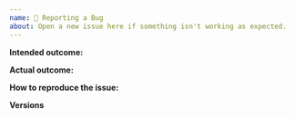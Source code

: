 ```yaml
---
name: 🐛 Reporting a Bug
about: Open a new issue here if something isn't working as expected.
---
```


<!--
  Thanks for filing an issue on Apollo Tooling!

  Please make sure that you include the following information to ensure that your issue is actionable.

  If you don't follow the template, your issue may end up being closed without anyone looking at it carefully, because it is not actionable for us without the information in this template.
-->

**Intended outcome:**

<!--
What you were trying to accomplish when the bug occurred, and as much code as possible related to the source of the problem.
-->

**Actual outcome:**

<!--
A description of what actually happened, including a screenshot or copy-paste of any related error messages, logs, or other output that might be related. Places to look for information include your browser console, server console, and network logs. Please avoid non-specific phrases like “didn’t work” or “broke”.
-->

**How to reproduce the issue:**

<!--
If possible, please create a reproduction and link to it here. If reporting a CLI issue, it's helpful to open a sample repository where your broken commands can be run against to reproduce the error. You can fork the [fullstack tutorial](https://github.com/apollographql/fullstack-tutorial) to reproduce many issues.

Provide instructions for how the issue can be reproduced by a maintainer or contributor. Be as specific as possible, and only mention what is necessary to reproduce the bug. If possible, try to isolate the exact circumstances in which the bug occurs and avoid speculation over what the cause might be.
-->

**Versions**

<!--
Please add the version of the extension/cli/tool that you are experiencing issues with. Without a version, it may not be possible to reproduce your issue.
-->
